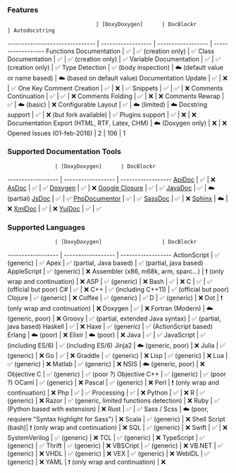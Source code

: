 
### Features

                                | [DoxyDoxygen]      | DocBlockr                          | Autodocstring
------------------------------- | ------------------ | ------------------                 | ------------------
Functions Documentation         | :white_check_mark: | :white_check_mark: (creation only) | :white_check_mark:
Class Documentation             | :white_check_mark: | :white_check_mark: (creation only) | :white_check_mark:
Variable Documentation          | :white_check_mark: | :white_check_mark: (creation only) | :white_check_mark:
Type Detection                  | :white_check_mark: (body inspection) | :cloud: (default value or name based) | :cloud: (based on default value)
Documentation Update            | :white_check_mark: | :x:                                | :white_check_mark: 
One Key Comment Creation        | :white_check_mark: | :x:                                | :white_check_mark: 
Snippets                        | :white_check_mark: | :white_check_mark:                 | :x:
Comments Continuation           | :white_check_mark: | :white_check_mark:                 | :x:
Comments Folding                | :white_check_mark: | :x:                                | :x:
Comments Rewrap                 | :white_check_mark: | :cloud: (basic)                    | :x:
Configurable Layout             | :white_check_mark: | :cloud: (limited)                  | :cloud:
Docstring support               | :white_check_mark: | :x: (but fork available)           | :white_check_mark:
Plugins support                 | :white_check_mark: | :x:                                | :x:
Documentation Export (HTML, RTF, Latex, CHM) | :cloud: (Doxygen only) | :x:                                | :x:
Opened Issues (01-feb-2016)     | 2                  | 106                                | 1


### Supported Documentation Tools

                   | [DoxyDoxygen]      | DocBlockr
------------------ | ------------------ | ------------------
[ApiDoc]           | :white_check_mark: | :x:
[AsDoc]            | :white_check_mark: | :white_check_mark:
[Doxygen]          | :white_check_mark: | :x:
[Google Closure]   | :white_check_mark: | :white_check_mark: 
[JavaDoc]          | :white_check_mark: | :cloud: (partial)
[JsDoc]            | :white_check_mark: | :white_check_mark: 
[PhpDocumentor]    | :white_check_mark: | :white_check_mark: 
[SassDoc]          | :white_check_mark: | :x: 
[Sphinx]           | :cloud:            | :x: 
[XmlDoc]           | :white_check_mark: | :x:
[YuiDoc]           | :white_check_mark: | :white_check_mark: 


### Supported Languages

                   | [DoxyDoxygen]                   | DocBlockr
------------------ | ------------------              | ------------------
ActionScript       | :white_check_mark: (generic)    | :white_check_mark:
Apex               | :white_check_mark: (partial, Java based) | :white_check_mark: (partial, java based)
AppleScript        | :white_check_mark: (generic)    | :x:
Assembler (x86, m68k, arm, sparc...) | :heavy_exclamation_mark: (only wrap and continuation) | :x:
ASP                | :white_check_mark: (generic)    | :x:
Bash               | :white_check_mark:              | :x:
C                  | :white_check_mark:              | :white_check_mark: (official but poor)
C#                 | :white_check_mark:              | :x:
C++                | :white_check_mark: (including C++11) | :white_check_mark: (official but poor)
Clojure            | :white_check_mark: (generic)    | :x:
Coffee             | :white_check_mark: (generic)    | :white_check_mark:
D                  | :white_check_mark: (generic)    | :x:
Dot                | :heavy_exclamation_mark: (only wrap and continuation)  | :x:
Doxygen            | :white_check_mark:              | :x:
Fortran (Modern)   | :cloud: (generic, poor)         | :x:
Groovy             | :white_check_mark: (partial, extended Java syntax) | :white_check_mark: (partial, java based)
Haskell            | :white_check_mark:              | :x:
Haxe               | :white_check_mark: (generic)    | :white_check_mark: (ActionScript based)
Erlang             | :cloud: (poor)                  | :x:
Elixir             | :cloud: (poor)                  | :x:
Java               | :white_check_mark:              | :white_check_mark:
JavaScript         | :white_check_mark: (including ES/6) | :white_check_mark: (including ES/6)
Jinja2             | :cloud: (generic, poor)         | :x:
Julia              | :white_check_mark: (generic)    | :x:
Go                 | :white_check_mark:              | :x:
Graddle            | :white_check_mark: (generic)    | :x:
Lisp               | :white_check_mark: (generic)    | :x:
Lua                | :white_check_mark: (generic)    | :x:
Matlab             | :white_check_mark: (generic)    | :x:
NSIS               | :cloud: (generic, poor)         | :x:
Objective C        | :white_check_mark: (generic)    | :white_check_mark: (poor ?)
Objective C++      | :white_check_mark: (generic)    | :white_check_mark: (poor ?)
OCaml              | :white_check_mark: (generic)    | :x:
Pascal             | :white_check_mark: (generic)    | :x:
Perl               | :heavy_exclamation_mark: (only wrap and continuation) | :x:
Php                | :white_check_mark:              | :white_check_mark:
Processing         | :white_check_mark:              | :x:
Python             | :white_check_mark:              | :x:
R                  | :white_check_mark: (generic)    | :x:
Razor              | :white_check_mark: (generic, limited functions detection)    | :x:
Ruby               | :white_check_mark: (Python based with extension) | :x:
Rust               | :white_check_mark:              | :white_check_mark:
Sass / Scss        | :cloud: (poor, requiere "Syntax highlight for Sass")         | :x:
Scala              | :white_check_mark: (generic)    | :x:
Shell Script (bash)| :heavy_exclamation_mark: (only wrap and continuation) | :x:
SQL                | :white_check_mark: (generic)    | :x:
Swift              | :white_check_mark:              | :x:
SystemVerilog      | :white_check_mark: (generic)    | :x:
TCL                | :white_check_mark: (generic)    | :x:
TypeScript         | :white_check_mark: (generic)    | :white_check_mark:
Thrift             | :white_check_mark: (generic)    | :x:
VBSCript           | :white_check_mark: (generic)    | :x:
VB.NET             | :white_check_mark: (generic)    | :x:
VHDL               | :white_check_mark: (generic)    | :x:
VEX                | :white_check_mark: (generic)    | :x:
WebIDL             | :white_check_mark: (generic)    | :x:
YAML               | :heavy_exclamation_mark: (only wrap and continuation) | :x:

[only wrap and continuation]: # "Handle only comment wrap and comment continuation"
[generic]: # "Generic Parser"
[poor]: # "Parser have some restrictions"

[ApiDoc]: http://apidocjs.com/
[AsDoc]: http://help.adobe.com/en_US/flex/using/WSd0ded3821e0d52fe1e63e3d11c2f44bb7b-7fe7.html
[DoxyDoxygen]: https://github.com/20Tauri/DoxyDoxygen
[Doxygen]: http://www.stack.nl/~dimitri/doxygen/
[Google Closure]: https://developers.google.com/closure/compiler/
[JavaDoc]: http://docs.oracle.com/javase/7/docs/technotes/tools/windows/javadoc.html
[JsDoc]: http://usejsdoc.org
[PhpDocumentor]: http://www.phpdoc.org/docs/latest/index.html
[SassDoc]: http://sassdoc.com/
[Sphinx]: http://sphinx-doc.org/
[XmlDoc]: http://www.ecma-international.org/publications/standards/Ecma-334.htm
[YuiDoc]: http://yui.github.io/yuidoc

